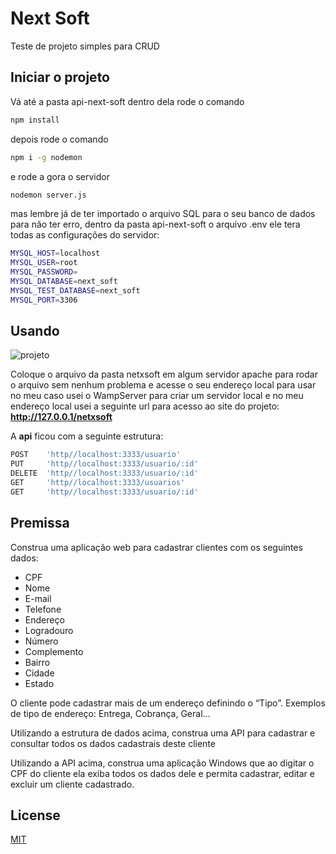 # Next Soft

Teste de projeto simples para CRUD

## Iniciar o projeto

Vá até a pasta api-next-soft dentro dela rode o comando
```bash
npm install
```
depois rode o comando

```bash
npm i -g nodemon
```
e rode a gora o servidor

```bash
nodemon server.js
```
mas lembre já de ter importado o arquivo SQL para o seu banco de dados para  não ter erro, dentro da pasta api-next-soft o arquivo .env ele tera todas as configurações do servidor:

```bash
MYSQL_HOST=localhost
MYSQL_USER=root
MYSQL_PASSWORD=
MYSQL_DATABASE=next_soft
MYSQL_TEST_DATABASE=next_soft
MYSQL_PORT=3306
```

## Usando

![projeto](https://i.imgur.com/WdO4GxL.png)

Coloque o arquivo da pasta netxsoft em algum servidor apache para rodar o arquivo sem nenhum problema e acesse o seu endereço local para usar no meu caso usei o WampServer para criar um servidor local e no meu endereço local usei a seguinte url para acesso ao site do projeto: **http://127.0.0.1/netxsoft**

A **api** ficou com a seguinte estrutura:

```bash
POST    'http//localhost:3333/usuario' 
PUT     'http//localhost:3333/usuario/:id' 
DELETE  'http//localhost:3333/usuario/:id' 
GET     'http//localhost:3333/usuarios' 
GET     'http//localhost:3333/usuario/:id' 
```



## Premissa
Construa uma aplicação web para cadastrar clientes com os seguintes dados:
- CPF
- Nome 
- E-mail
- Telefone
- Endereço
- Logradouro
- Número
- Complemento
- Bairro
- Cidade
- Estado

O cliente pode cadastrar mais de um endereço definindo o “Tipo”. Exemplos de tipo de endereço: Entrega, Cobrança, Geral... 

Utilizando a estrutura de dados acima, construa uma API para cadastrar e consultar todos os dados cadastrais deste cliente

Utilizando a API acima, construa uma aplicação Windows que ao digitar o CPF do cliente ela exiba todos os dados dele e permita cadastrar, editar e excluir um cliente cadastrado. 


## License
[MIT](https://choosealicense.com/licenses/mit/)